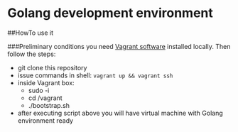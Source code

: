 # Golang development environment

##HowTo use it

###Preliminary conditions
you need [Vagrant software](https://www.vagrantup.com/) installed locally. Then follow the steps:

 * git clone this repository
 * issue commands in shell: `vagrant up && vagrant ssh`
 * inside Vagrant box:
   - sudo -i
   - cd /vagrant
   - ./bootstrap.sh
 * after executing script above you will have virtual machine with Golang environment ready
 
 
